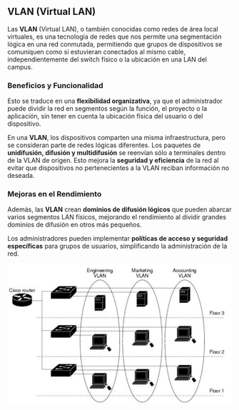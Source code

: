 ## VLAN (Virtual LAN)

Las **VLAN** (Virtual LAN), o también conocidas como redes de área local virtuales, es una tecnología de redes que nos permite una segmentación lógica en una red conmutada, permitiendo que grupos de dispositivos se comuniquen como si estuvieran conectados al mismo cable, independientemente del switch físico o la ubicación en una LAN del campus.

### Beneficios y Funcionalidad

Esto se traduce en una **flexibilidad organizativa**, ya que el administrador puede dividir la red en segmentos según la función, el proyecto o la aplicación, sin tener en cuenta la ubicación física del usuario o del dispositivo.

En una **VLAN**, los dispositivos comparten una misma infraestructura, pero se consideran parte de redes lógicas diferentes. Los paquetes de **unidifusión, difusión y multidifusión** se reenvían sólo a terminales dentro de la VLAN de origen. Esto mejora la **seguridad y eficiencia** de la red al evitar que dispositivos no pertenecientes a la VLAN reciban información no deseada.

### Mejoras en el Rendimiento

Además, las **VLAN** crean **dominios de difusión lógicos** que pueden abarcar varios segmentos LAN físicos, mejorando el rendimiento al dividir grandes dominios de difusión en otros más pequeños. 

Los administradores pueden implementar **políticas de acceso y seguridad específicas** para grupos de usuarios, simplificando la administración de la red.

![Descripcion de la imagen](assets/Descripcion-General-de-las-VLAN.jpg)
